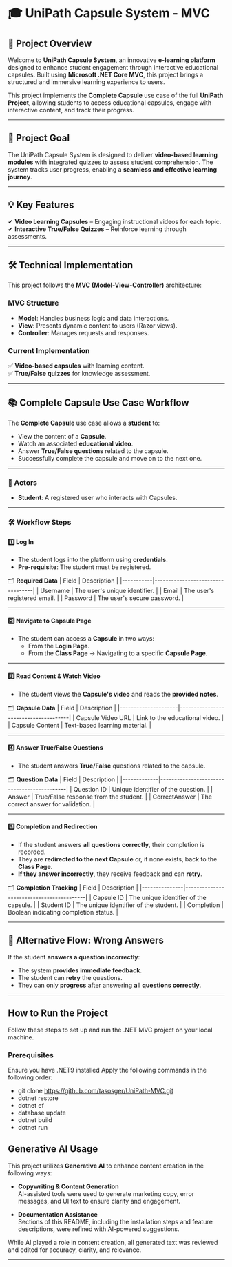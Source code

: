 ﻿# 🎓 UniPath Capsule System - MVC

## 🌟 Project Overview
Welcome to **UniPath Capsule System**, an innovative **e-learning platform** designed to enhance student engagement through interactive educational capsules. Built using **Microsoft .NET Core MVC**, this project brings a structured and immersive learning experience to users.

This project implements the **Complete Capsule** use case of the full **UniPath Project**, allowing students to access educational capsules, engage with interactive content, and track their progress.

---

## 🎯 Project Goal
The UniPath Capsule System is designed to deliver **video-based learning modules** with integrated quizzes to assess student comprehension. The system tracks user progress, enabling a **seamless and effective learning journey**.

---

## 💡 Key Features
✔ **Video Learning Capsules** – Engaging instructional videos for each topic.  
✔ **Interactive True/False Quizzes** – Reinforce learning through assessments.    

---

## 🛠️ Technical Implementation
This project follows the **MVC (Model-View-Controller)** architecture:

### **MVC Structure**
- **Model**: Handles business logic and data interactions.
- **View**: Presents dynamic content to users (Razor views).
- **Controller**: Manages requests and responses.

### **Current Implementation**
✅ **Video-based capsules** with learning content.  
✅ **True/False quizzes** for knowledge assessment.  

---

## 📚 Complete Capsule Use Case Workflow
The **Complete Capsule** use case allows a **student** to:
- View the content of a **Capsule**.
- Watch an associated **educational video**.
- Answer **True/False questions** related to the capsule.
- Successfully complete the capsule and move on to the next one.

---

### **👥 Actors**
- **Student**: A registered user who interacts with Capsules.

---

### **🛠 Workflow Steps**
#### **1️⃣ Log In**
- The student logs into the platform using **credentials**.
- **Pre-requisite**: The student must be registered.

🗂 **Required Data**
| Field     | Description                      |
|-----------|----------------------------------|
| Username  | The user's unique identifier.   |
| Email     | The user's registered email.    |
| Password  | The user's secure password.     |

---

#### **2️⃣ Navigate to Capsule Page**
- The student can access a **Capsule** in two ways:
  - From the **Login Page**.
  - From the **Class Page** → Navigating to a specific **Capsule Page**.

---

#### **3️⃣ Read Content & Watch Video**
- The student views the **Capsule's video** and reads the **provided notes**.

🗂 **Capsule Data**
| Field               | Description                          |
|---------------------|--------------------------------------|
| Capsule Video URL  | Link to the educational video.       |
| Capsule Content    | Text-based learning material.        |

---

#### **4️⃣ Answer True/False Questions**
- The student answers **True/False** questions related to the capsule.

🗂 **Question Data**
| Field        | Description                                |
|-------------|--------------------------------------------|
| Question ID | Unique identifier of the question.        |
| Answer      | True/False response from the student.     |
| CorrectAnswer | The correct answer for validation.      |

---

#### **5️⃣ Completion and Redirection**
- If the student answers **all questions correctly**, their completion is recorded.
- They are **redirected to the next Capsule** or, if none exists, back to the **Class Page**.
- **If they answer incorrectly**, they receive feedback and can **retry**.

🗂 **Completion Tracking**
| Field          | Description                              |
|---------------|------------------------------------------|
| Capsule ID    | The unique identifier of the capsule.   |
| Student ID    | The unique identifier of the student.   |
| Completion    | Boolean indicating completion status.   |

---

## 🔄 Alternative Flow: Wrong Answers
If the student **answers a question incorrectly**:
- The system **provides immediate feedback**.
- The student can **retry** the questions.
- They can only **progress** after answering **all questions correctly**.

---



## How to Run the Project

Follow these steps to set up and run the .NET MVC project on your local machine.



### Prerequisites

Ensure you have .NET9 installed
Apply the following commands in the following order:
- git clone https://github.com/tasosger/UniPath-MVC.git
- dotnet restore
- dotnet ef 
- database update
- dotnet build
- dotnet run





## Generative AI Usage

This project utilizes **Generative AI** to enhance content creation in the following ways:

- **Copywriting & Content Generation**  
  AI-assisted tools were used to generate marketing copy, error messages, and UI text to ensure clarity and engagement.
  
- **Documentation Assistance**  
  Sections of this README, including the installation steps and feature descriptions, were refined with AI-powered suggestions.


While AI played a role in content creation, all generated text was reviewed and edited for accuracy, clarity, and relevance.

---


